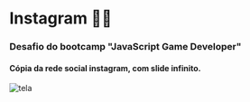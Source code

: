 # Instagram 👨‍💻

### Desafio do bootcamp "JavaScript Game Developer"

#### Cópia da rede social instagram, com slide infinito.

<img src="C:\Users\maari\Dropbox\My PC (DESKTOP-K23H3C3)\Desktop\Program\.js\css\PROJ Instagram\tela.png" alt="tela"  />
